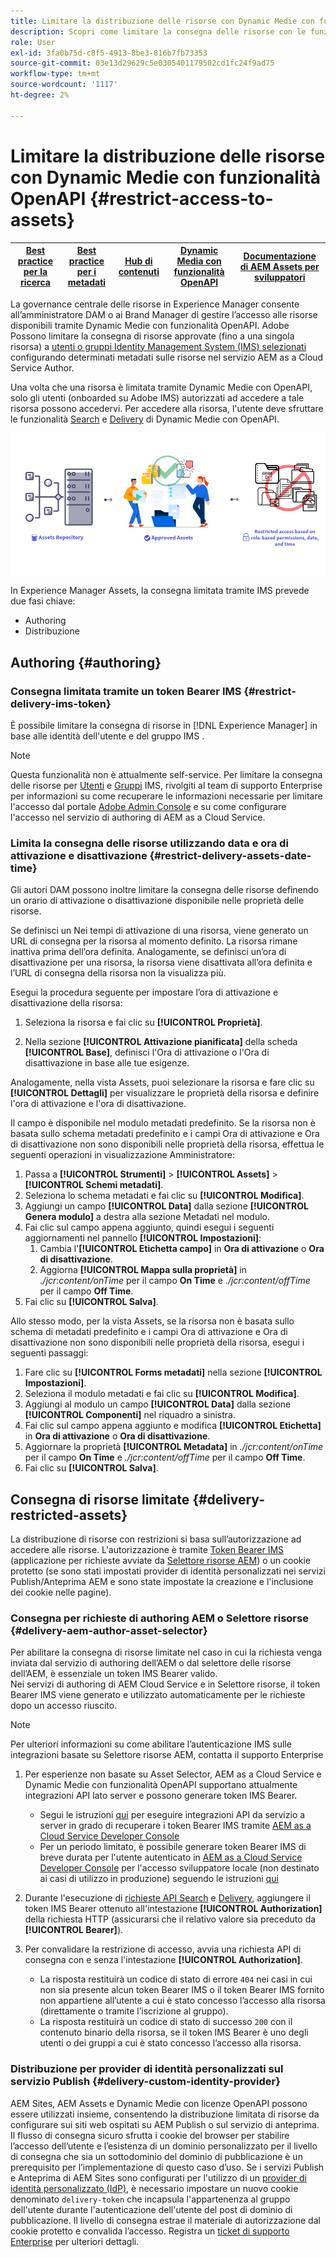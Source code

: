 ```yaml
---
title: Limitare la distribuzione delle risorse con Dynamic Medie con funzionalità OpenAPI
description: Scopri come limitare la consegna delle risorse con le funzionalità OpenAPI.
role: User
exl-id: 3fa0b75d-c8f5-4913-8be3-816b7fb73353
source-git-commit: 03e13d29629c5e0305401179502cd1fc24f9ad75
workflow-type: tm+mt
source-wordcount: '1117'
ht-degree: 2%

---
```


# Limitare la distribuzione delle risorse con Dynamic Medie con funzionalità OpenAPI {#restrict-access-to-assets}

| [Best practice per la ricerca](/help/assets/search-best-practices.md) | [Best practice per i metadati](/help/assets/metadata-best-practices.md) | [Hub di contenuti](/help/assets/product-overview.md) | [Dynamic Media con funzionalità OpenAPI](/help/assets/dynamic-media-open-apis-overview.md) | [Documentazione di AEM Assets per sviluppatori](https://developer.adobe.com/experience-cloud/experience-manager-apis/) |
| ------------- | --------------------------- |---------|----|-----|

La governance centrale delle risorse in Experience Manager consente all’amministratore DAM o ai Brand Manager di gestire l’accesso alle risorse disponibili tramite Dynamic Medie con funzionalità OpenAPI. Adobe Possono limitare la consegna di risorse approvate (fino a una singola risorsa) a [utenti o gruppi Identity Management System (IMS) selezionati](https://helpx.adobe.com/in/enterprise/using/users.html#user-mgt-strategy) configurando determinati metadati sulle risorse nel servizio AEM as a Cloud Service Author.

Una volta che una risorsa è limitata tramite Dynamic Medie con OpenAPI, solo gli utenti (onboarded su Adobe IMS) autorizzati ad accedere a tale risorsa possono accedervi. Per accedere alla risorsa, l&#39;utente deve sfruttare le funzionalità [Search](search-assets-api.md) e [Delivery](deliver-assets-apis.md) di Dynamic Medie con OpenAPI.

![Accesso limitato alle risorse](/help/assets/assets/restricted-access.png)

In Experience Manager Assets, la consegna limitata tramite IMS prevede due fasi chiave:

* Authoring
* Distribuzione

## Authoring {#authoring}

### Consegna limitata tramite un token Bearer IMS {#restrict-delivery-ims-token}

È possibile limitare la consegna di risorse in [!DNL Experience Manager] in base alle identità dell&#39;utente e del gruppo IMS .

>[!NOTE]
>
> Questa funzionalità non è attualmente self-service. Per limitare la consegna delle risorse per [Utenti](https://helpx.adobe.com/in/enterprise/using/manage-directory-users.html) e [Gruppi](https://helpx.adobe.com/in/enterprise/using/user-groups.html) IMS, rivolgiti al team di supporto Enterprise per informazioni su come recuperare le informazioni necessarie per limitare l&#39;accesso dal portale [Adobe Admin Console](https://adminconsole.adobe.com/) e su come configurare l&#39;accesso nel servizio di authoring di AEM as a Cloud Service.

### Limita la consegna delle risorse utilizzando data e ora di attivazione e disattivazione {#restrict-delivery-assets-date-time}

Gli autori DAM possono inoltre limitare la consegna delle risorse definendo un orario di attivazione o disattivazione disponibile nelle proprietà delle risorse.

Se definisci un Nei tempi di attivazione di una risorsa, viene generato un URL di consegna per la risorsa al momento definito. La risorsa rimane inattiva prima dell’ora definita. Analogamente, se definisci un’ora di disattivazione per una risorsa, la risorsa viene disattivata all’ora definita e l’URL di consegna della risorsa non la visualizza più.

Esegui la procedura seguente per impostare l’ora di attivazione e disattivazione della risorsa:

1. Seleziona la risorsa e fai clic su **[!UICONTROL Proprietà]**.

1. Nella sezione **[!UICONTROL Attivazione pianificata]** della scheda **[!UICONTROL Base]**, definisci l&#39;Ora di attivazione o l&#39;Ora di disattivazione in base alle tue esigenze.

Analogamente, nella vista Assets, puoi selezionare la risorsa e fare clic su **[!UICONTROL Dettagli]** per visualizzare le proprietà della risorsa e definire l&#39;ora di attivazione e l&#39;ora di disattivazione.

Il campo è disponibile nel modulo metadati predefinito. Se la risorsa non è basata sullo schema metadati predefinito e i campi Ora di attivazione e Ora di disattivazione non sono disponibili nelle proprietà della risorsa, effettua le seguenti operazioni in visualizzazione Amministratore:

1. Passa a **[!UICONTROL Strumenti]** > **[!UICONTROL Assets]** > **[!UICONTROL Schemi metadati]**.
1. Seleziona lo schema metadati e fai clic su **[!UICONTROL Modifica]**.
1. Aggiungi un campo **[!UICONTROL Data]** dalla sezione **[!UICONTROL Genera modulo]** a destra alla sezione Metadati nel modulo.
1. Fai clic sul campo appena aggiunto, quindi esegui i seguenti aggiornamenti nel pannello **[!UICONTROL Impostazioni]**:
   1. Cambia l&#39;**[!UICONTROL Etichetta campo]** in **Ora di attivazione** o **Ora di disattivazione**.
   1. Aggiorna **[!UICONTROL Mappa sulla proprietà]** in _./jcr:content/onTime_ per il campo **On Time** e _./jcr:content/offTime_ per il campo **Off Time**.
1. Fai clic su **[!UICONTROL Salva]**.

Allo stesso modo, per la vista Assets, se la risorsa non è basata sullo schema di metadati predefinito e i campi Ora di attivazione e Ora di disattivazione non sono disponibili nelle proprietà della risorsa, esegui i seguenti passaggi:

1. Fare clic su **[!UICONTROL Forms metadati]** nella sezione **[!UICONTROL Impostazioni]**.
1. Seleziona il modulo metadati e fai clic su **[!UICONTROL Modifica]**.
1. Aggiungi al modulo un campo **[!UICONTROL Data]** dalla sezione **[!UICONTROL Componenti]** nel riquadro a sinistra.
1. Fai clic sul campo appena aggiunto e modifica **[!UICONTROL Etichetta]** in **Ora di attivazione** o **Ora di disattivazione**.
1. Aggiornare la proprietà **[!UICONTROL Metadata]** in _./jcr:content/onTime_ per il campo **On Time** e _./jcr:content/offTime_ per il campo **Off Time**.
1. Fai clic su **[!UICONTROL Salva]**.



## Consegna di risorse limitate {#delivery-restricted-assets}

La distribuzione di risorse con restrizioni si basa sull’autorizzazione ad accedere alle risorse. L&#39;autorizzazione è tramite [Token Bearer IMS](https://developer.adobe.com/developer-console/docs/guides/authentication/UserAuthentication/IMS/) (applicazione per richieste avviate da [Selettore risorse AEM](https://experienceleague.adobe.com/en/docs/experience-manager-cloud-service/content/assets/manage/asset-selector/overview-asset-selector)) o un cookie protetto (se sono stati impostati provider di identità personalizzati nei servizi Publish/Anteprima AEM e sono state impostate la creazione e l&#39;inclusione dei cookie nelle pagine).

### Consegna per richieste di authoring AEM o Selettore risorse {#delivery-aem-author-asset-selector}

Per abilitare la consegna di risorse limitate nel caso in cui la richiesta venga inviata dal servizio di authoring dell’AEM o dal selettore delle risorse dell’AEM, è essenziale un token IMS Bearer valido.\
Nei servizi di authoring di AEM Cloud Service e in Selettore risorse, il token Bearer IMS viene generato e utilizzato automaticamente per le richieste dopo un accesso riuscito.

>[!NOTE]
>
>Per ulteriori informazioni su come abilitare l’autenticazione IMS sulle integrazioni basate su Selettore risorse AEM, contatta il supporto Enterprise

1. Per esperienze non basate su Asset Selector, AEM as a Cloud Service e Dynamic Medie con funzionalità OpenAPI supportano attualmente integrazioni API lato server e possono generare token IMS Bearer.
   * Segui le istruzioni [qui](https://experienceleague.adobe.com/en/docs/experience-manager-cloud-service/content/implementing/developing/generating-access-tokens-for-server-side-apis#the-server-to-server-flow) per eseguire integrazioni API da servizio a server in grado di recuperare i token Bearer IMS tramite [AEM as a Cloud Service Developer Console](https://experienceleague.adobe.com/en/docs/experience-manager-cloud-service/content/implementing/developing/development-guidelines#crxde-lite-and-developer-console)
   * Per un periodo limitato, è possibile generare token Bearer IMS di breve durata per l&#39;utente autenticato in [AEM as a Cloud Service Developer Console](https://experienceleague.adobe.com/en/docs/experience-manager-cloud-service/content/implementing/developing/development-guidelines#crxde-lite-and-developer-console) per l&#39;accesso sviluppatore locale (non destinato ai casi di utilizzo in produzione) seguendo le istruzioni [qui](https://experienceleague.adobe.com/en/docs/experience-manager-cloud-service/content/implementing/developing/generating-access-tokens-for-server-side-apis#developer-flow)

1. Durante l&#39;esecuzione di [richieste API Search](search-assets-api.md) e [Delivery](deliver-assets-apis.md), aggiungere il token IMS Bearer ottenuto all&#39;intestazione **[!UICONTROL Authorization]** della richiesta HTTP (assicurarsi che il relativo valore sia preceduto da **[!UICONTROL Bearer]**).

1. Per convalidare la restrizione di accesso, avvia una richiesta API di consegna con e senza l&#39;intestazione **[!UICONTROL Authorization]**.
   * La risposta restituirà un codice di stato di errore `404` nei casi in cui non sia presente alcun token Bearer IMS o il token Bearer IMS fornito non appartiene all’utente a cui è stato concesso l’accesso alla risorsa (direttamente o tramite l’iscrizione al gruppo).
   * La risposta restituirà un codice di stato di successo `200` con il contenuto binario della risorsa, se il token IMS Bearer è uno degli utenti o dei gruppi a cui è stato concesso l’accesso alla risorsa.

### Distribuzione per provider di identità personalizzati sul servizio Publish {#delivery-custom-identity-provider}

AEM Sites, AEM Assets e Dynamic Medie con licenze OpenAPI possono essere utilizzati insieme, consentendo la distribuzione limitata di risorse da configurare sui siti web ospitati su AEM Publish o sul servizio di anteprima. Il flusso di consegna sicuro sfrutta i cookie del browser per stabilire l’accesso dell’utente e l’esistenza di un dominio personalizzato per il livello di consegna che sia un sottodominio del dominio di pubblicazione è un prerequisito per l’implementazione di questo caso d’uso. Se i servizi Publish e Anteprima di AEM Sites sono configurati per l&#39;utilizzo di un [provider di identità personalizzato (IdP)](https://experienceleague.adobe.com/en/docs/experience-manager-learn/cloud-service/authentication/saml-2-0), è necessario impostare un nuovo cookie denominato `delivery-token` che incapsula l&#39;appartenenza al gruppo dell&#39;utente durante l&#39;autenticazione dell&#39;utente del post di dominio di pubblicazione. Il livello di consegna estrae il materiale di autorizzazione dal cookie protetto e convalida l’accesso. Registra un [ticket di supporto Enterprise](/help/assets/dynamic-media-open-apis-overview.md#how-to-enable-the-dynamic-media-with-openapi-capabilities) per ulteriori dettagli.
